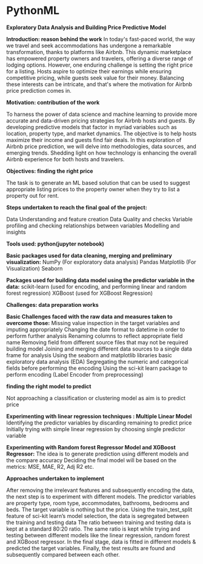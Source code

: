 # PythonML
**Exploratory Data Analysis and Building Price Predictive Model**

**Introduction: reason behind the work**
In today's fast-paced world, the way we travel and seek accommodations has undergone a remarkable transformation, thanks to platforms like Airbnb. This dynamic marketplace has empowered property owners and travelers, offering a diverse range of lodging options. However, one enduring challenge is setting the right price for a listing. Hosts aspire to optimize their earnings while ensuring competitive pricing, while guests seek value for their money. Balancing these interests can be intricate, and that's where the motivation for Airbnb price prediction comes in.

**Motivation: contribution of the work**

To harness the power of data science and machine learning to provide more accurate and data-driven pricing strategies for Airbnb hosts and guests. By developing predictive models that factor in myriad variables such as location, property type, and market dynamics. The objective is to help hosts maximize their income and guests find fair deals. In this exploration of Airbnb price prediction, we will delve into methodologies, data sources, and emerging trends. Shedding light on how technology is enhancing the overall Airbnb experience for both hosts and travelers.

**Objectives: finding the right price**

The task is to generate an ML based solution that can be used to suggest appropriate listing prices to the property owner when they try to list a property out for rent.

**Steps undertaken to reach the final goal of the project:**

Data Understanding and feature creation
Data Quality and checks
Variable profiling and checking relationships between variables
Modelling and insights

**Tools used: python(jupyter notebook)**

**Basic packages used for data cleaning, merging and preliminary visualization:**
NumPy (For exploratory data analysis)
Pandas
Matplotlib (For Visualization)
Seaborn

**Packages used for building data model using the predictor variable in the data:**
scikit-learn (used for encoding, and performing linear and random forest regression)
XGBoost (used for XGBoost Regression)

**Challenges: data preparation works**

**Basic Challenges faced with the raw data and measures taken to overcome those:**
Missing value inspection in the target variables and imputing appropriately
Changing the date format to datetime in order to perform further analysis
Renaming columns to reflect appropriate field name
Removing field from different source files that may not be required building model
Joining and merging different data sources to a single data frame for analysis
Using the seaborn and matplotlib libraries basic exploratory data analysis (EDA)
Segregating the numeric and categorical fields before performing the encoding
Using the sci-kit learn package to perform encoding (Label Encoder from preprocessing)

**finding the right model to predict**

Not approaching a classification or clustering model as aim is to predict price

**Experimenting with linear regression techniques : Multiple Linear Model**
Identifying the predictor variables by discarding remaining to predict price
Initially trying with simple linear regression by choosing single predictor variable

**Experimenting with Random forest Regressor Model and XGBoost Regressor:**
The idea is to generate prediction using different models and the compare accuracy
Deciding the final model will be based on the metrics: MSE, MAE, R2, Adj R2 etc.

**Approaches undertaken to implement**

After removing the irrelevant features and subsequently encoding the data, the next step is to experiment with different models.
The predictor variables are property type, room type, accommodates, bathrooms, bedrooms and beds. The target variable is nothing but the price.
Using the train_test_split feature of sci-kit learn’s model selection, the data is segregated between the training and testing data
The ratio between training and testing data is kept at a standard 80:20 ratio.
The same ratio is kept while trying and testing between different models like the linear regression, random forest and XGBoost regressor.
In the final stage, data is fitted in different models & predicted the target variables.
Finally, the test results are found and subsequently compared between each other.























